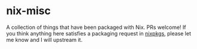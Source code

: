# nix-misc

A collection of things that have been packaged with Nix. PRs welcome!
If you think anything here satisfies a packaging request in [nixpkgs](https://github.com/nixos/nixpkgs),
please let me know and I will upstream it.
